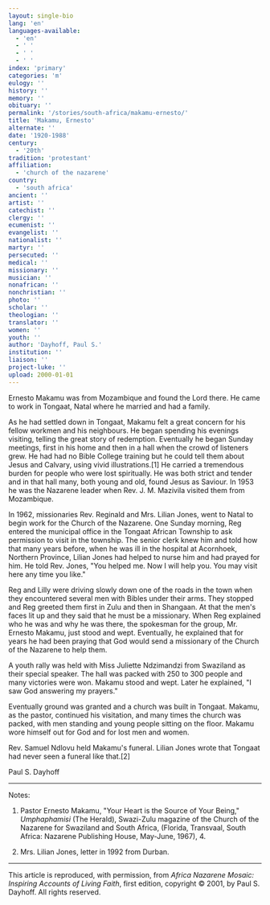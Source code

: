 ```yaml
---
layout: single-bio
lang: 'en'
languages-available:
  - 'en'
  - ' '
  - ' '
  - ' '
index: 'primary'
categories: 'm'
eulogy: ''
history: ''
memory: ''
obituary: ''
permalink: '/stories/south-africa/makamu-ernesto/'
title: 'Makamu, Ernesto'
alternate: ''
date: '1920-1988'
century:
  - '20th'
tradition: 'protestant'
affiliation:
  - 'church of the nazarene'
country:
  - 'south africa'
ancient: ''
artist: ''
catechist: ''
clergy: ''
ecumenist: ''
evangelist: ''
nationalist: ''
martyr: ''
persecuted: ''
medical: ''
missionary: ''
musician: ''
nonafrican: ''
nonchristian: ''
photo: ''
scholar: ''
theologian: ''
translator: ''
women: ''
youth: ''
author: 'Dayhoff, Paul S.'
institution: ''
liaison: ''
project-luke: ''
upload: 2000-01-01
---
```



Ernesto Makamu was from Mozambique and found the Lord there.  He came to work in Tongaat, Natal where he married and had a family.

As he had settled down in Tongaat, Makamu felt a great concern for his fellow workmen and his neighbours.  He began spending his evenings visiting, telling the great story of redemption. Eventually he began Sunday meetings, first in his home and then in a hall when the crowd of listeners grew.  He had had no Bible College training but he could tell them about Jesus and Calvary, using vivid illustrations.[1]  He carried a tremendous burden for people who were lost spiritually.  He was both strict and tender and in that hall many, both young and old, found Jesus as Saviour.  In 1953 he was the Nazarene leader when Rev. J. M. Mazivila visited them from Mozambique.

In 1962, missionaries Rev. Reginald and Mrs. Lilian Jones, went to Natal to begin work for the Church of the Nazarene.  One Sunday morning, Reg entered the municipal office in the Tongaat African Township to ask permission to visit in the township.  The senior clerk knew him and told how that many years before, when he was ill in the hospital at Acornhoek, Northern Province, Lilian Jones had helped to nurse him and had prayed for him.  He told Rev. Jones, "You helped me.  Now I will help you.  You may visit here any time you like."

Reg and Lilly were driving slowly down one of the roads in the town when they encountered several men with Bibles under their arms.  They stopped and Reg greeted them first in Zulu and then in Shangaan.  At that the men's faces lit up and they said that he must be a missionary.  When Reg explained who he was and why he was there,  the spokesman for the group, Mr. Ernesto Makamu, just stood and wept.  Eventually, he explained that for years he had been praying that God would send a missionary of the Church of the Nazarene to help them.

A youth rally was held with Miss Juliette Ndzimandzi from Swaziland as their special speaker.  The hall was packed with 250 to 300 people and many victories were won.  Makamu stood and wept.  Later he explained, "I saw God answering my prayers."

Eventually ground was granted and a church was built in Tongaat.  Makamu, as the pastor, continued his visitation, and many times the church was packed, with men standing and young people sitting on the floor.  Makamu wore himself out for God and for lost men and women.

Rev. Samuel Ndlovu held Makamu's funeral.  Lilian Jones wrote that Tongaat had never seen a funeral like that.[2]

Paul S. Dayhoff

---

Notes:

1.   Pastor Ernesto Makamu, "Your Heart is the Source of Your Being," *Umphaphamisi* (The Herald), Swazi-Zulu magazine of the Church of the Nazarene for Swaziland and South Africa, (Florida, Transvaal, South Africa: Nazarene Publishing House, May-June, 1967), 4.

2.  Mrs. Lilian Jones, letter in 1992 from Durban.

---

This article is reproduced, with permission, from *Africa Nazarene Mosaic: Inspiring Accounts of Living Faith*, first edition, copyright &copy; 2001, by Paul S. Dayhoff.  All rights reserved.